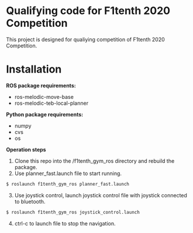 # Qualifying code for F1tenth 2020 Competition

This project is designed for qualiying competition of F1tenth 2020 Competition.

# Installation
**ROS package requirements:**
- ros-melodic-move-base
- ros-melodic-teb-local-planner

**Python package requirements:**
- numpy
- cvs
- os

**Operation steps**
1. Clone this repo into the /f1tenth_gym_ros directory and rebuild the package.
2. Use planner_fast.launch file to start running.
```bash
$ roslaunch f1tenth_gym_ros planner_fast.launch
```
3. Use joystick control, launch joystick control file with joystick connected to bluetooth.
```bash
$ roslaunch f1tenth_gym_ros joystick_control.launch
```
4. ctrl-c to launch file to stop the navigation.
